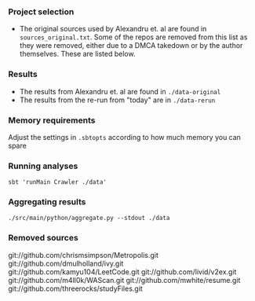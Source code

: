 ### Project selection

- The original sources used by Alexandru et. al are found in `sources_original.txt`. Some of the repos are removed from this list as they were removed, either due to a DMCA takedown or by the author themselves. These are listed below.

### Results
- The results from Alexandru et. al are found in `./data-original`
- The results from the re-run from "today" are in `./data-rerun`

### Memory requirements

Adjust the settings in `.sbtopts` according to how much memory you can spare

### Running analyses

```
sbt 'runMain Crawler ./data'
```
### Aggregating results

```
./src/main/python/aggregate.py --stdout ./data
```

### Removed sources

git://github.com/chrismsimpson/Metropolis.git
git://github.com/dmulholland/ivy.git
git://github.com/kamyu104/LeetCode.git
git://github.com/livid/v2ex.git
git://github.com/m4ll0k/WAScan.git
git://github.com/mwhite/resume.git
git://github.com/threerocks/studyFiles.git

<!-- error files -->
<!-- git://github.com/abatchy17/WindowsExploits.git -->
<!-- git://github.com/ckan/ckan.git -->
<!-- git://github.com/255BITS/HyperGAN.git -->
<!-- git://github.com/ansible/ansible.git -->
<!-- git://github.com/apachecn/MachineLearning.git -->
<!-- git://github.com/AppScale/appscale.git -->
<!-- git://github.com/django-nonrel/mongodb-engine.git -->
<!-- git://github.com/deis/deis.git -->
<!-- git://github.com/datafolklabs/cement.git -->
<!-- git://github.com/dae/anki.git -->
<!-- git://github.com/cython/cython.git -->
<!-- git://github.com/ctfs/write-ups-2014.git -->
<!-- git://github.com/cs109/content.git -->
<!-- git://github.com/crossbario/crossbar.git -->
<!-- git://github.com/crossbario/autobahn-python.git -->
<!--  git://github.com/coffeehb/Some-PoC-oR-ExP.git -->